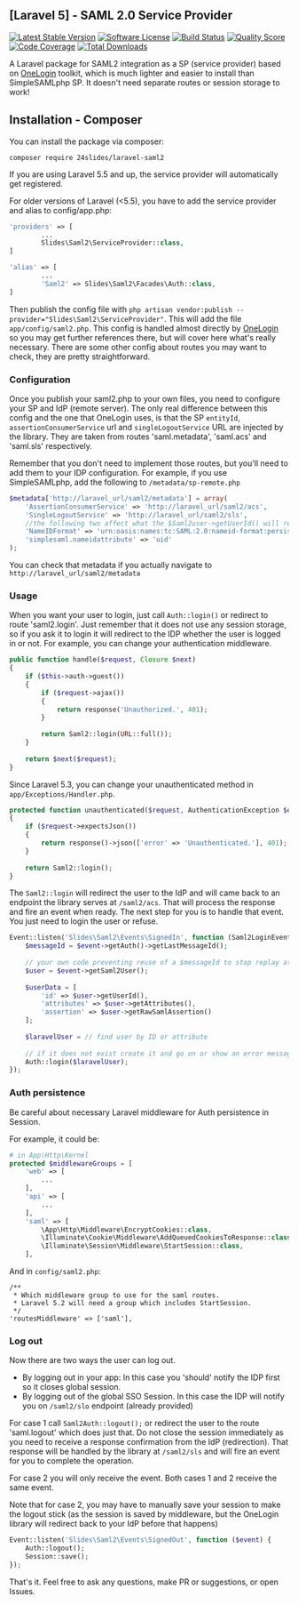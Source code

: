 ## [Laravel 5] - SAML 2.0 Service Provider

[![Latest Stable Version][ico-version]][link-packagist]
[![Software License][ico-license]](LICENSE.md)
[![Build Status][ico-travis]][link-travis]
[![Quality Score][ico-code-quality]][link-code-quality]
[![Code Coverage][ico-code-coverage]][link-code-coverage]
[![Total Downloads][ico-downloads]][link-downloads]

A Laravel package for SAML2 integration as a SP (service provider) based on [OneLogin](https://github.com/onelogin/php-saml) toolkit, which is much lighter and easier to install than SimpleSAMLphp SP. 
It doesn't need separate routes or session storage to work!

## Installation - Composer

You can install the package via composer:

```
composer require 24slides/laravel-saml2
```

If you are using Laravel 5.5 and up, the service provider will automatically get registered.

For older versions of Laravel (<5.5), you have to add the service provider and alias to config/app.php:

```php
'providers' => [
        ...
    	Slides\Saml2\ServiceProvider::class,
]

'alias' => [
        ...
        'Saml2' => Slides\Saml2\Facades\Auth::class,
]
```

Then publish the config file with `php artisan vendor:publish --provider="Slides\Saml2\ServiceProvider"`. 
This will add the file `app/config/saml2.php`. 
This config is handled almost directly by [OneLogin](https://github.com/onelogin/php-saml) so you may get further references there, but will cover here what's really necessary. 
There are some other config about routes you may want to check, they are pretty straightforward.

### Configuration

Once you publish your saml2.php to your own files, you need to configure your SP and IdP (remote server). 
The only real difference between this config and the one that OneLogin uses, is that the SP `entityId`, `assertionConsumerService` url and `singleLogoutService` URL are injected by the library. 
They are taken from routes 'saml.metadata', 'saml.acs' and 'saml.sls' respectively.

Remember that you don't need to implement those routes, but you'll need to add them to your IDP configuration. For example, if you use SimpleSAMLphp, add the following to `/metadata/sp-remote.php`

```php
$metadata['http://laravel_url/saml2/metadata'] = array(
    'AssertionConsumerService' => 'http://laravel_url/saml2/acs',
    'SingleLogoutService' => 'http://laravel_url/saml2/sls',
    //the following two affect what the $Saml2user->getUserId() will return
    'NameIDFormat' => 'urn:oasis:names:tc:SAML:2.0:nameid-format:persistent',
    'simplesaml.nameidattribute' => 'uid' 
);
```

You can check that metadata if you actually navigate to `http://laravel_url/saml2/metadata`


### Usage

When you want your user to login, just call `Auth::login()` or redirect to route 'saml2.login'. 
Just remember that it does not use any session storage, so if you ask it to login it will redirect to the IDP whether the user is logged in or not. 
For example, you can change your authentication middleware.

```php
public function handle($request, Closure $next)
{
    if ($this->auth->guest())
    {
        if ($request->ajax())
        {
            return response('Unauthorized.', 401);
        }
        
        return Saml2::login(URL::full());
    }
    
    return $next($request);
}
```

Since Laravel 5.3, you can change your unauthenticated method in `app/Exceptions/Handler.php`.

```php
protected function unauthenticated($request, AuthenticationException $exception)
{
    if ($request->expectsJson())
    {
        return response()->json(['error' => 'Unauthenticated.'], 401);
    }
    
    return Saml2::login();
}
```

The `Saml2::login` will redirect the user to the IdP and will came back to an endpoint the library serves at `/saml2/acs`. 
That will process the response and fire an event when ready. 
The next step for you is to handle that event. 
You just need to login the user or refuse.

```php
Event::listen('Slides\Saml2\Events\SignedIn', function (Saml2LoginEvent $event) {
    $messageId = $event->getAuth()->getLastMessageId();
    
    // your own code preventing reuse of a $messageId to stop replay attacks
    $user = $event->getSaml2User();
    
    $userData = [
        'id' => $user->getUserId(),
        'attributes' => $user->getAttributes(),
        'assertion' => $user->getRawSamlAssertion()
    ];
    
    $laravelUser = // find user by ID or attribute
    
    // if it does not exist create it and go on or show an error message
    Auth::login($laravelUser);
});
```

### Auth persistence

Be careful about necessary Laravel middleware for Auth persistence in Session.

For example, it could be:

```php
# in App\Http\Kernel
protected $middlewareGroups = [
    'web' => [
        ...
    ],
    'api' => [
        ...
    ],
    'saml' => [
        \App\Http\Middleware\EncryptCookies::class,
        \Illuminate\Cookie\Middleware\AddQueuedCookiesToResponse::class,
        \Illuminate\Session\Middleware\StartSession::class,
    ],

```

And in `config/saml2.php`:
```
/**
 * Which middleware group to use for the saml routes.
 * Laravel 5.2 will need a group which includes StartSession.
 */
'routesMiddleware' => ['saml'],
```

### Log out

Now there are two ways the user can log out.
- By logging out in your app: In this case you 'should' notify the IDP first so it closes global session.
- By logging out of the global SSO Session. In this case the IDP will notify you on `/saml2/slo` endpoint (already provided)

For case 1 call `Saml2Auth::logout();` or redirect the user to the route 'saml.logout' which does just that. 
Do not close the session immediately as you need to receive a response confirmation from the IdP (redirection). 
That response will be handled by the library at `/saml2/sls` and will fire an event for you to complete the operation.

For case 2 you will only receive the event. Both cases 1 and 2 receive the same event. 

Note that for case 2, you may have to manually save your session to make the logout stick (as the session is saved by middleware, but the OneLogin library will redirect back to your IdP before that happens)

```php
Event::listen('Slides\Saml2\Events\SignedOut', function ($event) {
    Auth::logout();
    Session::save();
});
```

That's it. Feel free to ask any questions, make PR or suggestions, or open Issues.

[ico-version]: https://poser.pugx.org/24slides/laravel-saml2/v/stable?format=flat-square
[ico-license]: https://img.shields.io/badge/license-MIT-brightgreen.svg?style=flat-square
[ico-travis]: https://img.shields.io/travis/24Slides/laravel-saml2.svg?style=flat-square
[ico-code-quality]: https://img.shields.io/scrutinizer/g/24slides/laravel-saml2.svg?style=flat-square
[ico-code-coverage]: https://img.shields.io/scrutinizer/coverage/g/24slides/laravel-saml2.svg?style=flat-square
[ico-downloads]: https://img.shields.io/packagist/dt/24slides/laravel-saml2.svg?style=flat-square

[link-packagist]: https://packagist.org/packages/24slides/laravel-saml2
[link-travis]: https://travis-ci.org/24Slides/laravel-saml2
[link-scrutinizer]: https://scrutinizer-ci.com/g/24slides/laravel-saml2/code-structure
[link-code-quality]: https://scrutinizer-ci.com/g/24slides/laravel-saml2
[link-code-coverage]: https://scrutinizer-ci.com/g/24Slides/laravel-saml2
[link-downloads]: https://packagist.org/packages/24slides/laravel-saml2